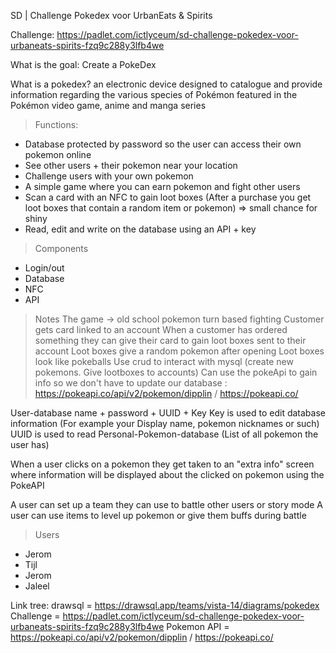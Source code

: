 SD | Challenge Pokedex voor UrbanEats & Spirits

Challenge: https://padlet.com/ictlyceum/sd-challenge-pokedex-voor-urbaneats-spirits-fzq9c288y3lfb4we

What is the goal: Create a PokeDex

What is a pokedex?
an electronic device designed to catalogue and provide information regarding the various species of Pokémon featured in the Pokémon video game, anime and manga series


> Functions:
- Database protected by password so the user can access their own pokemon online
- See other users + their pokemon near your location
- Challenge users with your own pokemon
- A simple game where you can earn pokemon and fight other users
- Scan a card with an NFC to gain loot boxes (After a purchase you get loot boxes that contain a random item or pokemon) => small chance for shiny
- Read, edit and write on the database using an API + key

> Components
- Login/out
- Database
- NFC
- API

> Notes
The game -> old school pokemon turn based fighting
Customer gets card linked to an account
When a customer has ordered something they can give their card to gain loot boxes sent to their account
Loot boxes give a random pokemon after opening
Loot boxes look like pokeballs
Use crud to interact with mysql (create new pokemons. Give lootboxes to accounts)
Can use the pokeApi to gain info so we don't have to update our database : https://pokeapi.co/api/v2/pokemon/dipplin / https://pokeapi.co/

User-database name + password + UUID + Key
Key is used to edit database information (For example your Display name, pokemon nicknames or such)
UUID is used to read Personal-Pokemon-database (List of all pokemon the user has)

When a user clicks on a pokemon they get taken to an "extra info" screen where information will be displayed about the clicked on pokemon using the PokeAPI

A user can set up a team they can use to battle other users or story mode
A user can use items to level up pokemon or give them buffs during battle

> Users
- Jerom
- Tijl
- Jerom
- Jaleel



Link tree:
drawsql = https://drawsql.app/teams/vista-14/diagrams/pokedex
Challenge = https://padlet.com/ictlyceum/sd-challenge-pokedex-voor-urbaneats-spirits-fzq9c288y3lfb4we
Pokemon API = https://pokeapi.co/api/v2/pokemon/dipplin / https://pokeapi.co/
